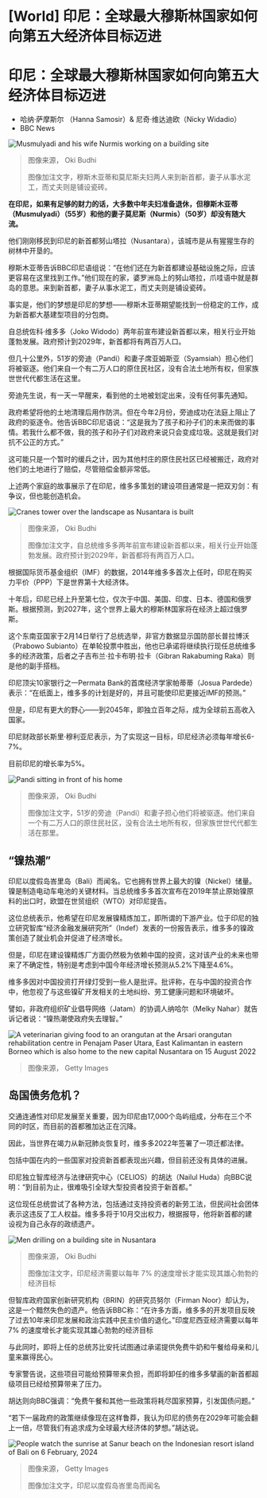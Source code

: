 # [World] 印尼：全球最大穆斯林国家如何向第五大经济体目标迈进

#  印尼：全球最大穆斯林国家如何向第五大经济体目标迈进

  * 哈纳·萨摩斯尔 （Hanna Samosir）& 尼奇·维达迪欧（Nicky Widadio） 
  * BBC News 


![Musmulyadi and his wife Nurmis working on a building site](_132753099_mediaitem132753097.jpg)

> 图像来源，  Oki Budhi
>
> 图像加注文字，穆斯木亚蒂和莫尼斯夫妇两人来到新首都，妻子从事水泥工，而丈夫则是铺设瓷砖。

**在印尼，如果有足够的财力的话，大多数中年夫妇准备退休，但穆斯木亚蒂（Musmulyadi）（55岁）和他的妻子莫尼斯（Nurmis）（50岁）却没有随大流。**

他们刚刚移民到印尼的新首都努山塔拉（Nusantara），该城市是从有猩猩生存的树林中开垦的。

穆斯木亚蒂告诉BBC印尼语组说：“在他们还在为新首都建设基础设施之际，应该更容易在这里找到工作。”他们现在的家，婆罗洲岛上的努山塔拉，爪哇语中就是群岛的意思。来到新首都，妻子从事水泥工，而丈夫则是铺设瓷砖。

事实是，他们的梦想是印尼的梦想——穆斯木亚蒂期望能找到一份稳定的工作，成为新首都大基建型项目的分包商。

自总统佐科·维多多（Joko Widodo）两年前宣布建设新首都以来，相关行业开始蓬勃发展。政府预计到2029年，新首都将有两百万人口。


但几十公里外，51岁的旁迪（Pandi）和妻子席亚姆斯亚（Syamsiah）担心他们将被驱逐。他们来自一个有二万人口的原住民社区，没有合法土地所有权，但家族世世代代都生活在这里。

旁迪先生说，有一天一早醒来，看到他的土地被划定出来，没有任何事先通知。

政府希望将他的土地清理后用作防洪。但在今年2月份，旁迪成功在法庭上阻止了政府的驱逐令。他告诉BBC印尼语说：“这是我为了孩子和孙子们的未来而做的事情。若我什么都不做，我的孩子和孙子们对政府来说只会变成垃圾。这就是我们对抗不公正的方式。”

这可能只是一个暂时的缓兵之计，因为其他村庄的原住民社区已经被搬迁，政府对他们的土地进行了赔偿，尽管赔偿金额非常低。

上述两个家庭的故事展示了在印尼，维多多策划的建设项目通常是一把双刃剑：有争议，但也能创造机会。

![Cranes tower over the landscape as Nusantara is built](_132753248_mediaitem132753100.jpg)

> 图像来源，  Oki Budhi
>
> 图像加注文字，自总统维多多两年前宣布建设新首都以来，相关行业开始蓬勃发展。政府预计到2029年，新首都将有两百万人口。

根据国际货币基金组织（IMF）的数据，2014年维多多首次上任时，印尼在购买力平价（PPP）下是世界第十大经济体。

十年后，印尼已经上升至第七位，仅次于中国、美国、印度、日本、德国和俄罗斯。根据预测，到2027年，这个世界上最大的穆斯林国家将在经济上超过俄罗斯。

这个东南亚国家于2月14日举行了总统选举，非官方数据显示国防部长普拉博沃（Prabowo Subianto）在单轮投票中胜出，他也已承诺将继续执行现任总统维多多的经济政策，后者之子吉布兰·拉卡布明·拉卡（Gibran Rakabuming Raka）则是他的副手搭档。

印尼顶尖10家银行之一Permata Bank的首席经济学家帕蒂蒂（Josua Pardede）表示：“在纸面上，维多多的计划是好的，并且可能使印尼更接近IMF的预测。”

但是，印尼有更大的野心——到2045年，即独立百年之际，成为全球前五高收入国家。

印尼财政部长斯里·穆利亚尼表示，为了实现这一目标，印尼经济必须每年增长6-7%。

目前印尼的增长率为5%。

![Pandi sitting in front of his home](_132753250_mediaitem132753095.jpg)

> 图像来源，  Oki Budhi
>
> 图像加注文字，51岁的旁迪（Pandi）和妻子担心他们将被驱逐。他们来自一个有二万人口的原住民社区，没有合法土地所有权，但家族世世代代都生活在那里。

##  “镍热潮”

印尼以度假岛峇里岛（Bali）而闻名。它也拥有世界上最大的镍（Nickel）储量。镍是制造电动车电池的关键材料。当总统维多多首次宣布在2019年禁止原始镍原料的出口时，欧盟在世贸组织（WTO）对印尼提告。

这位总统表示，他希望在印尼发展镍精炼加工，即所谓的下游产业。位于印尼的独立研究智库“经济金融发展研究所”（Indef）发表的一份报告表示，维多多的镍政策创造了就业机会并促进了经济增长。

但是，印尼在建设镍精炼厂方面仍然极为依赖中国的投资，这对该产业的未来也带来了不确定性，特别是考虑到中国今年经济增长预测从5.2%下降至4.6%。

维多多因对中国投资打开绿灯受到一些人是批评。批评称，在与中国的投资合作中，他忽视了与这些镍矿开发相关的土地纠纷、劳工健康问题和环境破坏。

譬如，非政府组织矿业倡导网络（Jatam）的协调人纳哈尔（Melky Nahar）就告诉记者说：“镍热潮使政府失去理智。”

![A veterinarian giving food to an orangutan at the Arsari orangutan rehabilitation centre in Penajam Paser Utara, East Kalimantan in eastern Borneo which is also home to the new capital Nusantara on 15 August 2022](_132753256_mediaitem132753251.jpg)

> 图像来源，  Getty Images

##  岛国债务危机？

交通连通性对印尼发展至关重要，因为印尼由17,000个岛屿组成，分布在三个不同的时区，而目前的首都雅加达正在沉降。

因此，当世界在竭力从新冠肺炎恢复时，维多多2022年签署了一项迁都法律。

包括中国在内的一些国家对投资新首都表现出兴趣，但目前还没有具体的进展。

印尼独立智库经济与法律研究中心（CELIOS）的胡达（Nailul Huda）向BBC说明：“到目前为止，很难吸引全球大型投资者投资于新首都。”

这位现任总统尝试了各种方法，包括通过支持投资者的新劳工法，但民间社会团体表示这违反了工人权益。维多多将于10月交出权力，根据报导，他将新首都的建设视为自己永存的政绩遗产。

![Men drilling on a building site in Nusantara](_132753280_mediaitem132753093.jpg)

> 图像来源，  Oki Budhi
>
> 图像加注文字，印尼经济需要以每年 7% 的速度增长才能实现其雄心勃勃的经济目标

但智库政府国家创新研究机构（BRIN）的研究员努尔（Firman Noor）却认为，这是一个黯然失色的遗产。他告诉BBC称：“在许多方面，维多多的开发项目反映了过去10年来印尼发展和政治实践中民主价值的退化。”印度尼西亚经济需要以每年 7% 的速度增长才能实现其雄心勃勃的经济目标

与此同时，即将上任的总统苏比安托试图通过承诺提供免费牛奶和午餐给母亲和儿童来赢得民心。

专家警告说，这些项目可能给预算带来负担，而即将卸任的维多多擘画的新首都超级项目已经给预算带来了压力。

胡达则向BBC强调：“免费午餐和其他一些政策将耗尽国家预算，引发国债问题。”

“若下一届政府的政策继续像现在这样鲁莽，我认为印尼的债务在2029年可能会翻上一倍，尽管我们有追求成为全球最大经济体的梦想。”胡达说。

![People watch the sunrise at Sanur beach on the Indonesian resort island of Bali on 6 February, 2024](_132753282_mediaitem132753281.jpg)

> 图像来源，  Getty Images
>
> 图像加注文字，印尼以度假岛峇里岛而闻名


